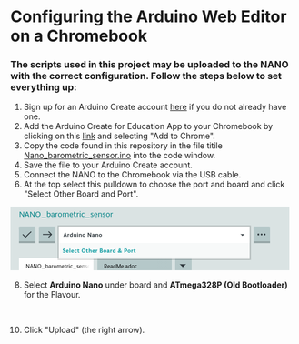 # Configuring the Arduino Web Editor on a Chromebook

### The scripts used in this project may be uploaded to the NANO with the correct configuration.  Follow the steps below to set everything up:

1. Sign up for an Arduino Create account [here](https://login.arduino.cc/) if you do not already have one.
2. Add the Arduino Create for Education App to your Chromebook by clicking on this [link](https://chrome.google.com/webstore/detail/arduino-create-for-educat/elmgohdonjdampbcgefphnlchgocpaij) and selecting "Add to Chrome".
3. Copy the code found in this repository in the file titile [Nano_barometric_sensor.ino](url) into the code window.
4. Save the file to your Arduino Create account.
5. Connect the NANO to the Chromebook via the USB cable.
6. At the top select this pulldown to choose the port and board and click "Select Other Board and Port".

![](https://github.com/WindsorHSRobotics/2021_Rocket_Lab/blob/main/Images/Screenshot%202021-09-22%201.54.23%20PM.png?raw=true)

8. Select **Arduino Nano** under board and **ATmega328P (Old Bootloader)** for the Flavour.

![]()

10. Click "Upload" (the right arrow).
